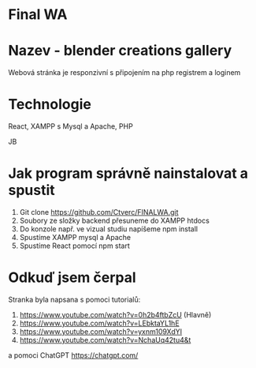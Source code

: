 # Final WA
# Nazev - blender creations gallery
Webová stránka je responzivní s připojením na php registrem a loginem

# Technologie
React, XAMPP s Mysql a Apache, PHP


JB
# Jak program správně nainstalovat a spustit
1. Git clone https://github.com/Ctverc/FINALWA.git
2. Soubory ze složky backend přesuneme do XAMPP htdocs
3. Do konzole např. ve vizual studiu napíšeme npm install
4. Spustíme XAMPP mysql a Apache
5. Spustíme React pomocí npm start


# Odkuď jsem čerpal
Stranka byla napsana s pomoci tutorialů:
1. https://www.youtube.com/watch?v=0h2b4ftbZcU (Hlavně)
2. https://www.youtube.com/watch?v=LEbktaYL1hE
3. https://www.youtube.com/watch?v=yxnm109XdYI
4. https://www.youtube.com/watch?v=NchaUq42tu4&t

a pomoci ChatGPT
https://chatgpt.com/
